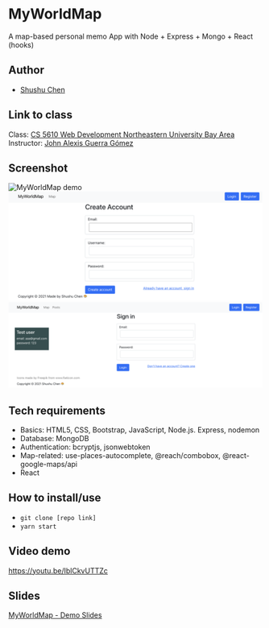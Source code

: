 # MyWorldMap

A map-based personal memo App with Node + Express + Mongo + React (hooks)

## Author

- [Shushu Chen](https://vanishima.github.io/index.html)

## Link to class

Class: [CS 5610 Web Development Northeastern University Bay Area](https://johnguerra.co/classes/webDevelopment_fall_2021/)  
Instructor: [John Alexis Guerra Gómez](https://johnguerra.co/)

## Screenshot

![MyWorldMap demo](https://github.com/vanishima/MyWorldMap/blob/main/demo/interactive-map.gif?raw=true)
![MyWorldMap demo](https://github.com/vanishima/MyWorldMap/blob/main/demo/register.png?raw=true)
![MyWorldMap demo](https://github.com/vanishima/MyWorldMap/blob/main/demo/login-2.png?raw=true)

## Tech requirements

- Basics: HTML5, CSS, Bootstrap, JavaScript, Node.js. Express, nodemon
- Database: MongoDB
- Authentication: bcryptjs, jsonwebtoken
- Map-related: use-places-autocomplete, @reach/combobox, @react-google-maps/api
- React

## How to install/use

- `git clone [repo link]`
- `yarn start`

## Video demo

https://youtu.be/IblCkvUTTZc

## Slides

[MyWorldMap - Demo Slides](https://docs.google.com/presentation/d/1-geLwJzYKJlspD50PFWPP8-ywgT82o4Yulhyj5pynX8/edit?usp=sharing)
